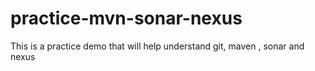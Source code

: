# practice-mvn-sonar-nexus

This is a practice demo that will help understand git, maven , sonar and nexus
